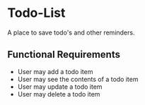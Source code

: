 Todo-List
=========

A place to save todo's and other reminders.

## Functional Requirements

  - User may add a todo item
  - User may see the contents of a todo item
  - User may update a todo item
  - User may delete a todo item
